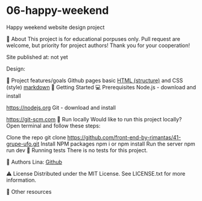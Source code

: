 # 06-happy-weekend

Happy weekend
website design project


🌟 About
This project is for educational porpuses only. Pull request are welcome, but priority for project authors! Thank you for your cooperation!

Site published at: not yet

Design: 

🎯 Project features/goals
Github pages
basic [HTML (structure)](https://www.w3schools.com/TAGS/default.asp) and CSS (style)
[markdown](https://docs.github.com/en/get-started/writing-on-github/getting-started-with-writing-and-formatting-on-github/basic-writing-and-formatting-syntax)
🧰 Getting Started
💻 Prerequisites
Node.js - download and install

https://nodejs.org
Git - download and install

https://git-scm.com
🏃 Run locally
Would like to run this project locally? Open terminal and follow these steps:

Clone the repo
git clone https://github.com/front-end-by-rimantas/41-grupe-ufo.git
Install NPM packages
npm i
or
npm install
Run the server
npm run dev
🧪 Running tests
There is no tests for this project.

🎅 Authors
Lina: [Github](https://github.com/lincikas)

⚠️ License
Distributed under the MIT License. See LICENSE.txt for more information.

🔗 Other resources
